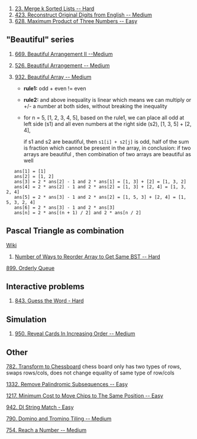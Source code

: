 1. [23. Merge k Sorted Lists -- Hard](https://leetcode.com/problems/merge-k-sorted-lists/)
2. [423. Reconstruct Original Digits from English -- Medium](https://leetcode.com/problems/reconstruct-original-digits-from-english/)
3. [628. Maximum Product of Three Numbers -- Easy](https://leetcode.com/problems/maximum-product-of-three-numbers/)

## "Beautiful" series

1. [669. Beautiful Arrangement II --Medium](https://leetcode.com/problems/beautiful-arrangement-ii/solution/)

1. [526. Beautiful Arrangement -- Medium](https://leetcode.com/problems/beautiful-arrangement/)

2. [932. Beautiful Array -- Medium](https://leetcode.com/problems/beautiful-array/)

   + **rule1:** odd + even != even

   + **rule2:** and above inequality is linear which means we can multiply or +/- a number at both sides, without breaking the inequality

   + for n = 5, [1, 2, 3, 4, 5], based on the rule1, we can place all odd at left side (s1) 
     and all even numbers at the right side (s2), [1, 3, 5] + [2, 4],
     
     if s1 and s2 are beautiful, then `s1[i] + s2[j]`  is odd, half of the sum is fraction which cannot be present in the array, in conclusion: if two arrays are beautiful , then combination of two arrays are beautiful as well
     
  ```
     ans[1] = [1]
     ans[2] = [1, 2]
     ans[3] = 2 * ans[2] - 1 and 2 * ans[1] = [1, 3] + [2] = [1, 3, 2]
     ans[4] = 2 * ans[2] - 1 and 2 * ans[2] = [1, 3] + [2, 4] = [1, 3, 2, 4]
     ans[5] = 2 * ans[3] - 1 and 2 * ans[2] = [1, 5, 3] + [2, 4] = [1, 5, 3, 2, 4]
     ans[6] = 2 * ans[3] - 1 and 2 * ans[3]
     ans[n] = 2 * ans[(n + 1) / 2] and 2 * ans[n / 2]
  ```

  



## Pascal Triangle as combination

[Wiki](https://www.mathsisfun.com/pascals-triangle.html#:~:text=Entry%20in%20The-,Triangle,-In%20fact%20there)

1. [ Number of Ways to Reorder Array to Get Same BST -- Hard](https://leetcode.com/problems/number-of-ways-to-reorder-array-to-get-same-bst)



[899. Orderly Queue](https://leetcode.com/problems/orderly-queue)



## Interactive problems

1. [843. Guess the Word - Hard](https://leetcode.com/problems/guess-the-word/)





## Simulation

1. [950. Reveal Cards In Increasing Order -- Medium](https://leetcode.com/problems/reveal-cards-in-increasing-order/)

## Other

[782. Transform to Chessboard](https://leetcode.com/problems/transform-to-chessboard) chess board only has two types of rows, swaps rows/cols, does not change equality of same type of row/cols

[1332. Remove Palindromic Subsequences -- Easy](https://leetcode.com/problems/remove-palindromic-subsequences/)

[1217. Minimum Cost to Move Chips to The Same Position -- Easy](https://leetcode.com/problems/minimum-cost-to-move-chips-to-the-same-position/)

[942. DI String Match - Easy](https://leetcode.com/problems/di-string-match/)

[790. Domino and Tromino Tiling -- Medium](https://leetcode.com/problems/domino-and-tromino-tiling/)

[754. Reach a Number -- Medium](https://leetcode.com/problems/reach-a-number/)


